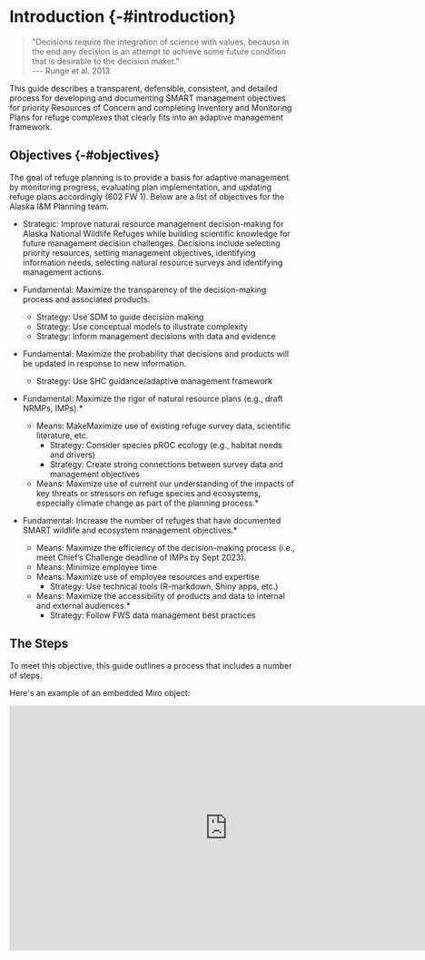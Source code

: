# Introduction {-#introduction}

> "Decisions require the integration of science with values, because in the end any decision is an attempt to achieve some future condition that is desirable to the decision maker."  
> --- Runge et al. 2013

This guide describes a transparent, defensible, consistent, and detailed process for developing and documenting SMART management objectives for priority Resources of Concern and completing Inventory and Monitoring Plans for refuge complexes that clearly fits into an adaptive management framework. 

## Objectives {-#objectives}

The goal of refuge planning is to provide a basis for adaptive management by monitoring progress, evaluating plan implementation, and updating refuge plans accordingly (602 FW 1). Below are a list of objectives for the Alaska I&M Planning team.

- Strategic:  Improve natural resource management decision-making for Alaska National Wildlife Refuges while building scientific knowledge for future management decision challenges.  Decisions include selecting priority resources, setting management objectives, identifying information needs, selecting natural resource surveys and identifying management actions. 
- Fundamental: Maximize the transparency of the decision-making process and associated products. 
  - Strategy: Use SDM to guide decision making 
  - Strategy: Use conceptual models to illustrate complexity  
  - Strategy: Inform management decisions with data and evidence 
  
- Fundamental: Maximize the probability that decisions and products will be updated in response to new information. 
  - Strategy: Use SHC guidance/adaptive management framework 

- Fundamental: Maximize the rigor of natural resource plans (e.g., draft NRMPs, IMPs).* 
  - Means: MakeMaximize use of existing refuge survey data, scientific literature, etc. 
    - Strategy: Consider species pROC ecology (e.g., habitat needs and drivers)  
    - Strategy: Create strong connections between survey data and management objectives 
  - Means: Maximize  use of current our understanding of the impacts of key threats or stressors on refuge species and ecosystems, especially climate change as part of the planning process.* 

- Fundamental: Increase the number of refuges that have documented SMART wildlife and ecosystem management objectives.*  
  - Means: Maximize the efficiency of the decision-making process (i.e., meet Chief’s Challenge deadline of IMPs by Sept 2023). 
  - Means: Minimize employee time  
  - Means: Maximize use of employee resources and expertise  
    - Strategy: Use technical tools (R-markdown, Shiny apps, etc.) 
  - Means:  Maximize the accessibility of products and data to internal and external audiences.* 
    - Strategy:  Follow FWS data management best practices 
    
## The Steps

To meet this objective, this guide outlines a process that includes a number of steps.

Here's an example of an embedded Miro object:
<iframe width="768" height="432" src="https://miro.com/app/embed/o9J_lEDIrt0=/?pres=1&frameId=3074457358785988446" frameBorder="0" scrolling="no" allowFullScreen></iframe>
